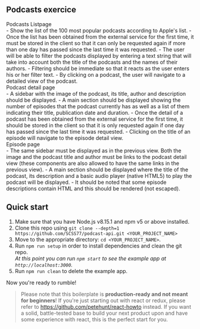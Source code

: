 ## Podcasts exercice

<dl>
  <dt>Podcasts Listpage</dt>
  - Show the list of the 100 most popular podcasts according to Apple's list.
  - Once the list has been obtained from the external service for the first time, it must be stored in the client so that it can only be requested again if more than one day has passed since the last time it was requested.
  - The user will be able to filter the podcasts displayed by entering a text string that will take into account both the title of the podcasts and the names of their authors.
  - Filtering should be immediate so that it reacts as the user enters his or her filter text.
  - By clicking on a podcast, the user will navigate to a detailed view of the podcast.

  <dt>Podcast detail page</dt>
  - A sidebar with the image of the podcast, its title, author and description should be displayed.
  - A main section should be displayed showing the number of episodes that the podcast currently has as well as a list of them indicating their title, publication date and duration.
  - Once the detail of a podcast has been obtained from the external service for the first time, it should be stored in the client so that it is only requested again if one day has passed since the last time it was requested.
  - Clicking on the title of an episode will navigate to the episode detail view.

  <dt>Episode page</dt>
  - The same sidebar must be displayed as in the previous view. Both the image and the podcast title and author must be links to the podcast detail view (these components are also allowed to have the same links in the previous view).
  - A main section should be displayed where the title of the podcast, its description and a basic audio player (native HTML5) to play the podcast will be displayed.
  - It should be noted that some episode descriptions contain HTML and this should be rendered (not escaped).
</dl>

## Quick start

1.  Make sure that you have Node.js v8.15.1 and npm v5 or above installed.
2.  Clone this repo using `git clone --depth=1 https://github.com/SCSS77/podcast-api.git <YOUR_PROJECT_NAME>`
3.  Move to the appropriate directory: `cd <YOUR_PROJECT_NAME>`.<br />
4.  Run `npm run setup` in order to install dependencies and clean the git repo.<br />
    _At this point you can run `npm start` to see the example app at `http://localhost:3000`._
5.  Run `npm run clean` to delete the example app.

Now you're ready to rumble!

> Please note that this boilerplate is **production-ready and not meant for beginners**! If you're just starting out with react or redux, please refer to https://github.com/petehunt/react-howto instead. If you want a solid, battle-tested base to build your next product upon and have some experience with react, this is the perfect start for you.
